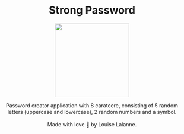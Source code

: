 <h1 align="center"> Strong Password</h1>
<p align="center">
  <img src="https://user-images.githubusercontent.com/100588945/164094532-cb2fcc95-f16c-42eb-86f8-9403cda773e3.gif" width="200">
</p>
<p align="center">
  Password creator application with 8 caratcere, consisting of 5 random letters (uppercase and lowercase), 2 random numbers and a symbol.
</br>
</br>
Made with love 💙 by Louise Lalanne.</p>
